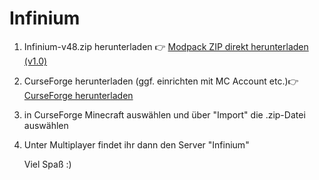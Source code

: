 # Infinium
1. Infinium-v48.zip herunterladen
   👉 [Modpack ZIP direkt herunterladen (v1.0)](https://github.com/FerresM/Infinium/releases/download/1.1/Infinium-v48.zip)
3. CurseForge herunterladen (ggf. einrichten mit MC Account etc.)👉 [CurseForge herunterladen](https://www.curseforge.com/download/app)
4. in CurseForge Minecraft auswählen und über "Import" die .zip-Datei auswählen
5. Unter Multiplayer findet ihr dann den Server "Infinium"


   Viel Spaß :)
